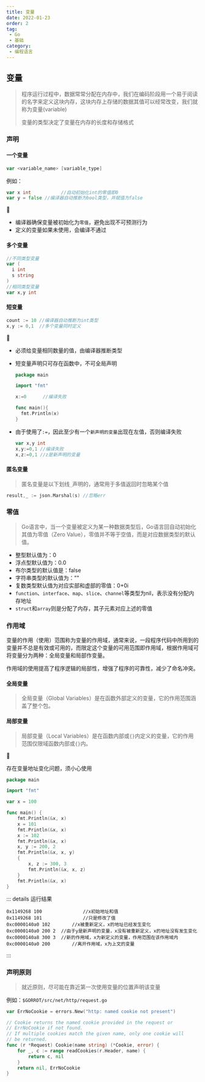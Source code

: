 ```yaml
---
title: 变量
date: 2022-01-23
order: 2
tag:
 - Go
 - 基础
category:
 - 编程语言
---
```


<!-- more -->

## 变量

> 程序运行过程中，数据常常分配在内存中，我们在编码阶段用一个易于阅读的名字来定义这块内存，这块内存上存储的数据其值可以经常改变，我们就称为变量(variable)
>
> 变量的类型决定了变量在内存的长度和存储格式

### 声明

#### 一个变量

```go
var <variable_name> [variable_type]
```

例如：

```go
var x int			//自动初始化int的零值即0
var y = false //编译器自动推断为bool类型，并赋值为false
```

:eyes:

- 编译器确保变量被初始化为`零值`，避免出现不可预测行为
- 定义的变量如果未使用，会编译不通过

#### 多个变量

```go
//不同类型变量
var (
  i int 
  s string
)
//相同类型变量
var x,y int 
```

#### 短变量

```go
count := 10 //编译器自动推断为int类型
x,y := 0,1	//多个变量同时定义
```

:eyes:

- 必须给变量相同数量的值，由编译器推断类型

- 短变量声明只可存在函数中，不可全局声明

  ```go
  package main
  
  import "fmt"
  
  x:=0		//编译失败
  
  func main(){
  	fmt.Println(x)
  }
  ```

- 由于使用了`:=`，因此至少有一个`新声明的变量`出现在左值，否则编译失败

  ```go
  var x,y int
  x,y:=0,1 //编译失败
  x,z:=0,1 //z是新声明的变量
  ```

#### 匿名变量

> 匿名变量是以下划线`_`声明的，通常用于多值返回时忽略某个值

```go
result,_ := json.Marshal(s) //忽略err
```

### 零值

> Go语言中，当一个变量被定义为某一种数据类型后，Go语言回自动初始化其值为零值（Zero Value），零值并不等于空值，而是对应数据类型的默认值。

- 整型默认值为：0
- 浮点型默认值为：0.0
- 布尔类型的默认值是：false
- 字符串类型的默认值为：""
- 复数类型默认值为对应实部和虚部的零值：0+0i
- `function`、`interface`、`map`、`slice`、`channel`等类型为nil，表示没有分配内存地址
- `struct`和`array`则是分配了内存，其子元素对应上述的零值

### 作用域

变量的作用（使用）范围称为变量的作用域，通常来说，一段程序代码中所用到的变量并不总是有效或可用的，而限定这个变量的可用范围即作用域，根据作用域可将变量分为两种：全局变量和局部作变量。

作用域的使用提高了程序逻辑的局部性，增强了程序的可靠性，减少了命名冲突。

#### 全局变量

>全局变量（Global Variables）是在函数外部定义的变量，它的作用范围涵盖了整个包。

#### 局部变量

> 局部变量（Local Variables）是在函数内部或`{}`内定义的变量，它的作用范围仅限域函数内部或`{}`内。

:eyes:

存在变量地址变化问题，须小心使用

```go
package main

import "fmt"

var x = 100

func main() {
	fmt.Println(&x, x)
	x = 101
	fmt.Println(&x, x)
	x := 102
	fmt.Println(&x, x)
	x, y := 200, 2
	fmt.Println(&x, x, y)
	{
		x, z := 300, 3
		fmt.Println(&x, x, z)
	}
	fmt.Println(&x, x)
}
```

::: details 运行结果
```text
0x1149268 100				//x初始地址和值
0x1149268 101				//只是修改了值
0xc0000140a0 102		//x被重新定义，x的地址已经发生变化
0xc0000140a0 200 2	//由于y是新声明的变量，x没有被重新定义，x的地址没有发生变化
0xc0000140a8 300 3	//新的作用域，x为新定义的变量，作用范围在该作用域内
0xc0000140a0 200		//离开作用域，x为上文的变量
```
:::

### 声明原则

> 就近原则，尽可能在靠近第一次使用变量的位置声明该变量

例如：`$GORROT/src/net/http/request.go`

```go
var ErrNoCookie = errors.New("http: named cookie not present")

// Cookie returns the named cookie provided in the request or
// ErrNoCookie if not found.
// If multiple cookies match the given name, only one cookie will
// be returned.
func (r *Request) Cookie(name string) (*Cookie, error) {
	for _, c := range readCookies(r.Header, name) {
		return c, nil
	}
	return nil, ErrNoCookie
}
```
